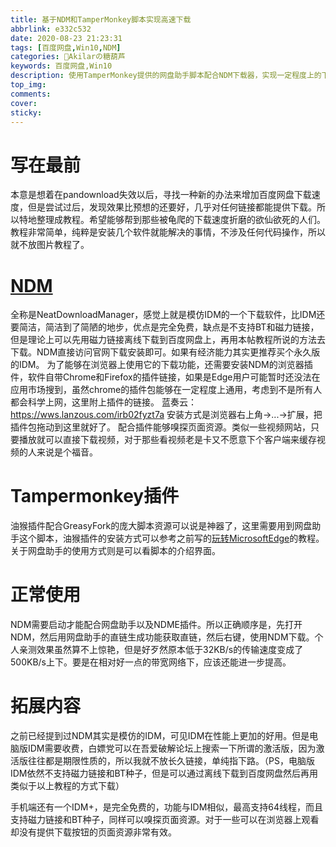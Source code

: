 ```yaml
---
title: 基于NDM和TamperMonkey脚本实现高速下载
abbrlink: e332c532
date: 2020-08-23 21:23:31
tags: [百度网盘,Win10,NDM]
categories: 🍡Akilarの糖葫芦
keywords: 百度网盘,Win10
description: 使用TamperMonkey提供的网盘助手脚本配合NDM下载器，实现一定程度上的下载加速，作为Pandownload失效后的代替品
top_img:
comments:
cover:
sticky:
---
```

# 写在最前
本意是想着在pandownload失效以后，寻找一种新的办法来增加百度网盘下载速度，但是尝试过后，发现效果比预想的还要好，几乎对任何链接都能提供下载。所以特地整理成教程。希望能够帮到那些被龟爬的下载速度折磨的欲仙欲死的人们。教程非常简单，纯粹是安装几个软件就能解决的事情，不涉及任何代码操作，所以就不放图片教程了。

# [NDM](http://www.neatdownloadmanager.com/index.php/en/)
全称是NeatDownloadManager，感觉上就是模仿IDM的一个下载软件，比IDM还要简洁，简洁到了简陋的地步，优点是完全免费，缺点是不支持BT和磁力链接，但是理论上可以先用磁力链接离线下载到百度网盘上，再用本帖教程所说的方法去下载。NDM直接访问官网下载安装即可。如果有经济能力其实更推荐买个永久版的IDM。
为了能够在浏览器上使用它的下载功能，还需要安装NDM的浏览器插件，软件自带Chrome和Firefox的插件链接，如果是Edge用户可能暂时还没法在应用市场搜到，虽然chrome的插件包能够在一定程度上通用，考虑到不是所有人都会科学上网，这里附上插件的链接。
蓝奏云：https://wws.lanzous.com/irb02fyzt7a
安装方式是浏览器右上角->...->扩展，把插件包拖动到这里就好了。
配合插件能够嗅探页面资源。类似一些视频网站，只要播放就可以直接下载视频，对于那些看视频老是卡又不愿意下个客户端来缓存视频的人来说是个福音。

# Tampermonkey插件
油猴插件配合GreasyFork的庞大脚本资源可以说是神器了，这里需要用到网盘助手这个脚本，油猴插件的安装方式可以参考之前写的[玩转MicrosoftEdge](https://akilar.top/posts/8c8df126.html)的教程。关于网盘助手的使用方式则是可以看脚本的介绍界面。

# 正常使用
NDM需要启动才能配合网盘助手以及NDME插件。所以正确顺序是，先打开NDM，然后用网盘助手的直链生成功能获取直链，然后右键，使用NDM下载。个人亲测效果虽然算不上惊艳，但是好歹然原本低于32KB/s的传输速度变成了500KB/s上下。要是在相对好一点的带宽网络下，应该还能进一步提高。

# 拓展内容
之前已经提到过NDM其实是模仿的IDM，可见IDM在性能上更加的好用。但是电脑版IDM需要收费，白嫖党可以在吾爱破解论坛上搜索一下所谓的激活版，因为激活版往往都是期限性质的，所以我就不放长久链接，单纯指下路。（PS，电脑版IDM依然不支持磁力链接和BT种子，但是可以通过离线下载到百度网盘然后再用类似于以上教程的方式下载）

手机端还有一个IDM+，是完全免费的，功能与IDM相似，最高支持64线程，而且支持磁力链接和BT种子，同样可以嗅探页面资源。对于一些可以在浏览器上观看却没有提供下载按钮的页面资源非常有效。
